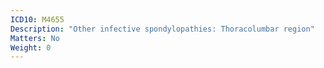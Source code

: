 ```yaml
---
ICD10: M4655
Description: "Other infective spondylopathies: Thoracolumbar region"
Matters: No
Weight: 0
---
```


